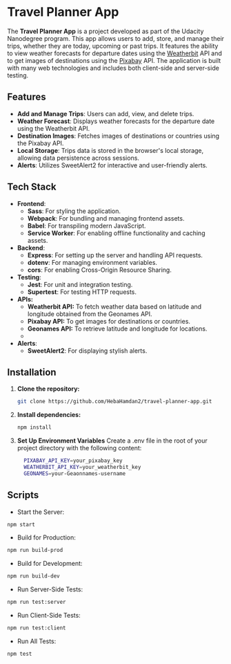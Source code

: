 # Travel Planner App

The **Travel Planner App** is a project developed as part of the Udacity Nanodegree program. This app allows users to add, store, and manage their trips, whether they are today, upcoming or past trips. It features the ability to view weather forecasts for departure dates using the  [Weatherbit](https://www.weatherbit.io/api/) API and to get images of destinations using the [Pixabay](https://pixabay.com/service/about/api/) API. The application is built with many web technologies and includes both client-side and server-side testing.

## Features

- **Add and Manage Trips**: Users can add, view, and delete trips.
- **Weather Forecast**: Displays weather forecasts for the departure date using the Weatherbit API.
- **Destination Images**: Fetches images of destinations or countries using the Pixabay API.
- **Local Storage**: Trips data is stored in the browser's local storage, allowing data persistence across sessions.
- **Alerts**: Utilizes SweetAlert2 for interactive and user-friendly alerts.

## Tech Stack

- **Frontend**: 
  - **Sass**: For styling the application.
  - **Webpack**: For bundling and managing frontend assets.
  - **Babel**: For transpiling modern JavaScript.
  - **Service Worker**: For enabling offline functionality and caching assets.
- **Backend**: 
  - **Express**: For setting up the server and handling API requests.
  - **dotenv**: For managing environment variables.
  - **cors**: For enabling Cross-Origin Resource Sharing.
- **Testing**: 
  - **Jest**: For unit and integration testing.
  - **Supertest**: For testing HTTP requests.
- **APIs:**
  - **Weatherbit API:** To fetch weather data based on latitude and longitude obtained from the Geonames API.
  - **Pixabay API:** To get images for destinations or countries.
  - **Geonames API:** To retrieve latitude and longitude for locations.
  - 
- **Alerts**: 
  - **SweetAlert2**: For displaying stylish alerts.

## Installation

1. **Clone the repository:**

   ```bash
   git clone https://github.com/HebaHamdan2/travel-planner-app.git
   ```
2. **Install dependencies:**
   ```bash
   npm install
   ```
3. **Set Up Environment Variables**
Create a .env file in the root of your project directory with the following content:
   ```bash
     PIXABAY_API_KEY=your_pixabay_key
     WEATHERBIT_API_KEY=your_weatherbit_key
     GEONAMES=your-Geaonnames-username

## Scripts
- Start the Server:
```bash
npm start
```
- Build for Production:
```bash
npm run build-prod
```
- Build for Development:
```bash
npm run build-dev
```
- Run Server-Side Tests:
```bash
npm run test:server
```
- Run Client-Side Tests:
```bash
npm run test:client
```
- Run All Tests:
```bash
npm test
```

